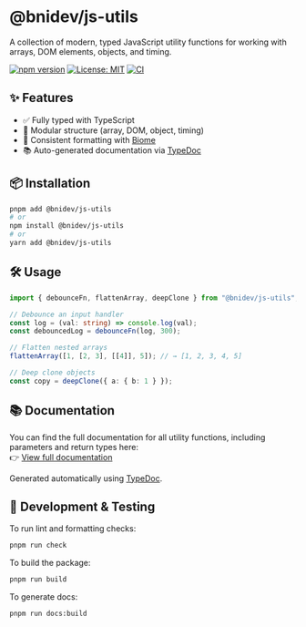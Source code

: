 # @bnidev/js-utils

A collection of modern, typed JavaScript utility functions for working with arrays, DOM elements, objects, and timing.

[![npm version](https://img.shields.io/npm/v/@bnidev/js-utils.svg)](https://www.npmjs.com/package/@bnidev/js-utils)
[![License: MIT](https://img.shields.io/badge/license-MIT-blue.svg)](LICENSE)
[![CI](https://github.com/bnidev/js-utils/actions/workflows/build.yaml/badge.svg)](https://github.com/bnidev/js-utils/actions/workflows/build.yaml)

## ✨ Features

- ✅ Fully typed with TypeScript
- 🧩 Modular structure (array, DOM, object, timing)
- 🧼 Consistent formatting with [Biome](https://biomejs.dev/)
- 📚 Auto-generated documentation via [TypeDoc](https://typedoc.org)

## 📦 Installation

```bash
pnpm add @bnidev/js-utils
# or
npm install @bnidev/js-utils
# or
yarn add @bnidev/js-utils
```

## 🛠 Usage

```ts
import { debounceFn, flattenArray, deepClone } from "@bnidev/js-utils";

// Debounce an input handler
const log = (val: string) => console.log(val);
const debouncedLog = debounceFn(log, 300);

// Flatten nested arrays
flattenArray([1, [2, 3], [[4]], 5]); // → [1, 2, 3, 4, 5]

// Deep clone objects
const copy = deepClone({ a: { b: 1 } });
```

## 📚 Documentation

You can find the full documentation for all utility functions, including parameters and return types here:<br/>
👉 [View full documentation](https://bnidev.github.io/js-utils)

Generated automatically using [TypeDoc](https://typedoc.org/).

## 🧪 Development & Testing

To run lint and formatting checks:

```bash
pnpm run check
```

To build the package:

```bash
pnpm run build
```

To generate docs:

```bash
pnpm run docs:build
```
